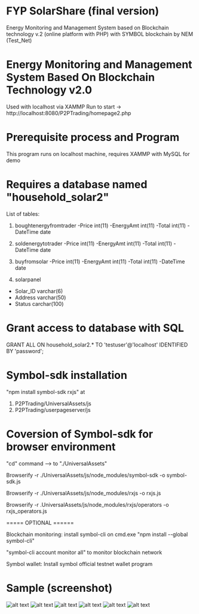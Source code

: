 # FYP SolarShare (final version)
Energy Monitoring and Management System based on Blockchain technology v.2 (online platform with PHP)
with SYMBOL blockchain by NEM (Test_Net)

# Energy Monitoring and Management System Based On Blockchain Technology v2.0     

Used with localhost via XAMMP
Run to start -> http://localhost:8080/P2PTrading/homepage2.php


# Prerequisite process and Program

This program runs on localhost machine,
requires XAMMP with MySQL for demo

# Requires a database named "household_solar2"
List of tables:

1. boughtenergyfromtrader
-Price int(11)
-EnergyAmt int(11)
-Total int(11)
-DateTime date

2. soldenergytotrader
-Price int(11)
-EnergyAmt int(11)
-Total int(11)
-DateTime date

3. buyfromsolar
-Price int(11)
-EnergyAmt int(11)
-Total int(11)
-DateTime date

4. solarpanel
- Solar_ID varchar(6)
- Address varchar(50)
- Status carchar(100)


# Grant access to database with SQL

GRANT ALL ON household_solar2.* TO 'testuser'@'localhost' IDENTIFIED BY 'password';

# Symbol-sdk installation
"npm install symbol-sdk rxjs" at 
1. P2PTrading/UniversalAssets/js
2. P2PTrading/userpageserver/js

# Coversion of Symbol-sdk for browser environment

"cd" command --> to "./UniversalAssets"

Browserify -r ./UniversalAssets/js/node_modules/symbol-sdk -o symbol-sdk.js

Browserify -r ./UniversalAssets/js/node_modules/rxjs -o rxjs.js

Browserify -r .UniversalAssets/js/node_modules/rxjs/operators -o rxjs_operators.js


===== OPTIONAL ======

Blockchain monitoring:
install symbol-cli on cmd.exe
"npm install --global symbol-cli"

"symbol-cli account monitor all" to monitor 
blockchain network

Symbol wallet:
Install symbol official testnet wallet program

# Sample (screenshot)
![alt text](https://github.com/yangben526/FYP_SolarShare_finalver/blob/main/Platform_img/Front.PNG)
![alt text](https://github.com/yangben526/FYP_SolarShare_finalver/blob/main/Platform_img/Front_2.PNG)
![alt text](https://github.com/yangben526/FYP_SolarShare_finalver/blob/main/Platform_img/main_dash.PNG)
![alt text](https://github.com/yangben526/FYP_SolarShare_finalver/blob/main/Platform_img/main_dash2.PNG)
![alt text](https://github.com/yangben526/FYP_SolarShare_finalver/blob/main/Platform_img/ENergydata.PNG)
![alt text](https://github.com/yangben526/FYP_SolarShare_finalver/blob/main/Platform_img/exchnage.PNG)
